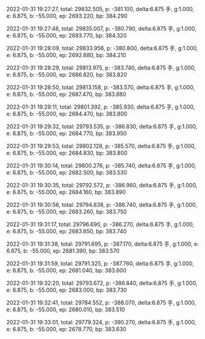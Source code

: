 2022-01-31 19:27:27, total: 29832.505, p: -381.100, delta:6.875 手, g:1.000, e: 6.875, b: -55.000, ep: 2693.220, bp: 384.290

2022-01-31 19:27:48, total: 29835.007, p: -380.790, delta:6.875 手, g:1.000, e: 6.875, b: -55.000, ep: 2693.770, bp: 384.320

2022-01-31 19:28:09, total: 29833.956, p: -380.800, delta:6.875 手, g:1.000, e: 6.875, b: -55.000, ep: 2692.880, bp: 384.210

2022-01-31 19:28:29, total: 29813.975, p: -383.740, delta:6.875 手, g:1.000, e: 6.875, b: -55.000, ep: 2686.820, bp: 383.820

2022-01-31 19:28:50, total: 29813.158, p: -383.570, delta:6.875 手, g:1.000, e: 6.875, b: -55.000, ep: 2687.470, bp: 383.880

2022-01-31 19:29:11, total: 29801.392, p: -385.930, delta:6.875 手, g:1.000, e: 6.875, b: -55.000, ep: 2684.470, bp: 383.800

2022-01-31 19:29:32, total: 29793.535, p: -386.830, delta:6.875 手, g:1.000, e: 6.875, b: -55.000, ep: 2684.770, bp: 383.950

2022-01-31 19:29:53, total: 29802.128, p: -385.570, delta:6.875 手, g:1.000, e: 6.875, b: -55.000, ep: 2684.830, bp: 383.800

2022-01-31 19:30:14, total: 29800.276, p: -385.740, delta:6.875 手, g:1.000, e: 6.875, b: -55.000, ep: 2682.500, bp: 383.530

2022-01-31 19:30:35, total: 29792.572, p: -386.960, delta:6.875 手, g:1.000, e: 6.875, b: -55.000, ep: 2684.160, bp: 383.890

2022-01-31 19:30:56, total: 29794.838, p: -386.740, delta:6.875 手, g:1.000, e: 6.875, b: -55.000, ep: 2683.260, bp: 383.750

2022-01-31 19:31:17, total: 29796.690, p: -386.270, delta:6.875 手, g:1.000, e: 6.875, b: -55.000, ep: 2683.650, bp: 383.740

2022-01-31 19:31:38, total: 29791.695, p: -387.170, delta:6.875 手, g:1.000, e: 6.875, b: -55.000, ep: 2681.390, bp: 383.570

2022-01-31 19:31:59, total: 29791.325, p: -387.760, delta:6.875 手, g:1.000, e: 6.875, b: -55.000, ep: 2681.040, bp: 383.600

2022-01-31 19:32:20, total: 29793.672, p: -386.840, delta:6.875 手, g:1.000, e: 6.875, b: -55.000, ep: 2683.000, bp: 383.730

2022-01-31 19:32:41, total: 29784.552, p: -388.070, delta:6.875 手, g:1.000, e: 6.875, b: -55.000, ep: 2680.010, bp: 383.510

2022-01-31 19:33:01, total: 29779.324, p: -390.270, delta:6.875 手, g:1.000, e: 6.875, b: -55.000, ep: 2678.770, bp: 383.630